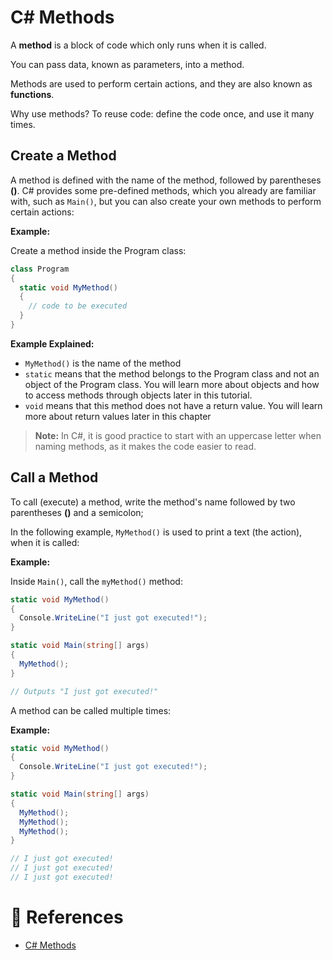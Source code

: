# C# Methods

A **method** is a block of code which only runs when it is called.

You can pass data, known as parameters, into a method.

Methods are used to perform certain actions, and they are also known as **functions**.

Why use methods? To reuse code: define the code once, and use it many times.

## Create a Method

A method is defined with the name of the method, followed by parentheses **()**. C# provides some pre-defined methods, which you already are familiar with, such as `Main()`, but you can also create your own methods to perform certain actions:

**Example:**

Create a method inside the Program class:

```cs
class Program
{
  static void MyMethod()
  {
    // code to be executed
  }
}
```

**Example Explained:**

- `MyMethod()` is the name of the method
- `static` means that the method belongs to the Program class and not an object of the Program class. You will learn more about objects and how to access methods through objects later in this tutorial.
- `void` means that this method does not have a return value. You will learn more about return values later in this chapter

> **Note:** In C#, it is good practice to start with an uppercase letter when naming methods, as it makes the code easier to read.

## Call a Method

To call (execute) a method, write the method's name followed by two parentheses **()** and a semicolon;

In the following example, `MyMethod()` is used to print a text (the action), when it is called:

**Example:**

Inside `Main()`, call the `myMethod()` method:

```cs
static void MyMethod()
{
  Console.WriteLine("I just got executed!");
}

static void Main(string[] args)
{
  MyMethod();
}

// Outputs "I just got executed!"
```

A method can be called multiple times:

**Example:**

```cs
static void MyMethod()
{
  Console.WriteLine("I just got executed!");
}

static void Main(string[] args)
{
  MyMethod();
  MyMethod();
  MyMethod();
}

// I just got executed!
// I just got executed!
// I just got executed!
```

# 📜 References

- [C# Methods](https://www.w3schools.com/cs/cs_methods.php)
